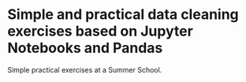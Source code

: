 # Simple and practical data cleaning exercises based on Jupyter Notebooks and Pandas
Simple practical exercises at a Summer School.
